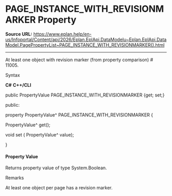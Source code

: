 # PAGE_INSTANCE_WITH_REVISIONMARKER Property

**Source URL:** https://www.eplan.help/en-us/Infoportal/Content/api/2026/Eplan.EplApi.DataModelu~Eplan.EplApi.DataModel.PagePropertyList~PAGE_INSTANCE_WITH_REVISIONMARKER().html

---

At least one object with revision marker (from property comparison) # 11005.

Syntax

**C#**
**C++/CLI**


public PropertyValue PAGE_INSTANCE_WITH_REVISIONMARKER {get; set;}

public:

property PropertyValue^ PAGE_INSTANCE_WITH_REVISIONMARKER {

   PropertyValue^ get();

   void set (    PropertyValue^ value);

}


#### Property Value

Returns property value of type System.Boolean.

Remarks

At least one object per page has a revision marker.
